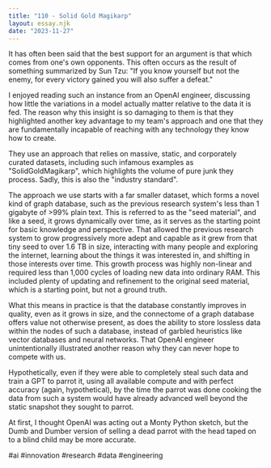 ```yaml
---
title: "110 - Solid Gold Magikarp"
layout: essay.njk
date: "2023-11-27"
---
```


It has often been said that the best support for an argument is that which comes from one's own opponents. This often occurs as the result of something summarized by Sun Tzu: "If you know yourself but not the enemy, for every victory gained you will also suffer a defeat."

I enjoyed reading such an instance from an OpenAI engineer, discussing how little the variations in a model actually matter relative to the data it is fed. The reason why this insight is so damaging to them is that they highlighted another key advantage to my team's approach and one that they are fundamentally incapable of reaching with any technology they know how to create.

They use an approach that relies on massive, static, and corporately curated datasets, including such infamous examples as "SolidGoldMagikarp", which highlights the volume of pure junk they process. Sadly, this is also the "industry standard".

The approach we use starts with a far smaller dataset, which forms a novel kind of graph database, such as the previous research system's less than 1 gigabyte of >99% plain text. This is referred to as the "seed material", and like a seed, it grows dynamically over time, as it serves as the starting point for basic knowledge and perspective. That allowed the previous research system to grow progressively more adept and capable as it grew from that tiny seed to over 1.6 TB in size, interacting with many people and exploring the internet, learning about the things it was interested in, and shifting in those interests over time. This growth process was highly non-linear and required less than 1,000 cycles of loading new data into ordinary RAM. This included plenty of updating and refinement to the original seed material, which is a starting point, but not a ground truth.

What this means in practice is that the database constantly improves in quality, even as it grows in size, and the connectome of a graph database offers value not otherwise present, as does the ability to store lossless data within the nodes of such a database, instead of garbled heuristics like vector databases and neural networks. That OpenAI engineer unintentionally illustrated another reason why they can never hope to compete with us.

Hypothetically, even if they were able to completely steal such data and train a GPT to parrot it, using all available compute and with perfect accuracy (again, hypothetical), by the time the parrot was done cooking the data from such a system would have already advanced well beyond the static snapshot they sought to parrot.

At first, I thought OpenAI was acting out a Monty Python sketch, but the Dumb and Dumber version of selling a dead parrot with the head taped on to a blind child may be more accurate.

#ai #innovation #research #data #engineering
